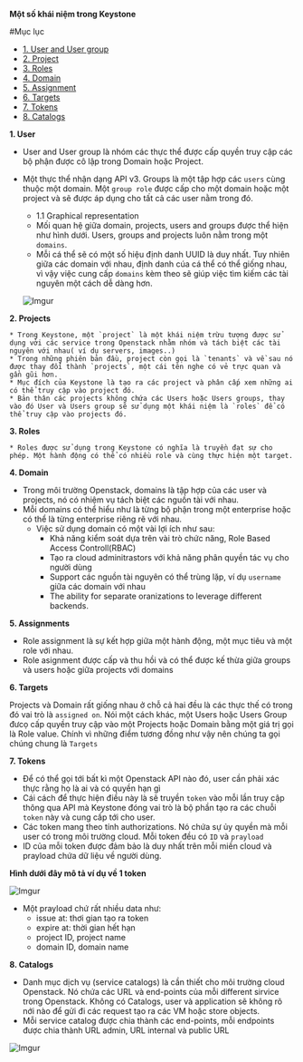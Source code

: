 **Một số khái niệm trong Keystone**

#Mục lục

* [1. User and User group](#1)
* [2. Project](#2)
* [3. Roles](*3)
* [4. Domain](#4)
* [5. Assignment](#5)
* [6. Targets](#6)
* [7. Tokens](#7)
* [8. Catalogs](#8)


<a name="a"></a>

**1. User**
- User and User group là nhóm các thực thể được cấp quyền truy cập các bộ phận được cô lập trong Domain hoặc Project.
- Một thực thể nhận dạng API v3. Groups là một tập hợp các `users` cùng thuộc một domain. Một `group role` được cấp cho một domain hoặc một project và sẽ được áp dụng cho tất cả các user nằm trong đó.


    * 1.1 Graphical representation 
    - Mối quan hệ giữa domain, projects, users and groups được thể hiện như hình dưới. Users, groups and projects luôn nằm trong một `domains`. 
    - Mỗi cá thể sẽ có một số hiệu định danh UUID là duy nhất. Tuy nhiên giữa các domain với nhau, định danh cúa cá thể có thể giống nhau, vì vậy việc cung cấp `domains` kèm theo sẽ giúp việc tìm kiếm các tài nguyên một cách dễ dàng hơn.

    ![Imgur](https://i.imgur.com/VnRQELZ.png)

<a name="2"></a>

**2. Projects**

    * Trong Keystone, một `project` là một khái niệm trừu tượng được sử dụng vởi các service trong Openstack nhằm nhóm và tách biệt các tài nguyên với nhau( ví dụ servers, images..)
    * Trong những phiên bản đầu, project còn gọi là `tenants` và về sau nó được thay đổi thành `projects`, một cái tên nghe có vẻ trực quan và gần gũi hơn.
    * Mục đích của Keystone là tạo ra các project và phân cấp xem những ai có thể truy cập vào project đó.
    * Bản thân các projects không chứa các Users hoặc Users groups, thay vào đó User và Users group sẽ sử dụng một khái niệm là `roles` để có thể truy cập vào projects đó.
    

<a name="3"></a>

**3. Roles**

    * Roles được sử dụng trong Keystone có nghĩa là truyền đạt sự cho phép. Một hành động có thể có nhiều role và cùng thực hiện một target.

<a name="4"></a>

**4. Domain**

- Trong môi trường Openstack, domains là tập hợp của các user và projects, nó có nhiệm vụ tách biệt các nguồn tài với nhau.
- Mỗi domains có thể hiểu như là từng bộ phận trong một enterprise hoặc có thể là từng enterprise riêng rẽ với nhau.
    * Việc sử dụng domain có một vài lợi ích như sau:
        - Khả năng kiểm soát dựa trên vài trò chức năng, Role Based Access Controll(RBAC)
        - Tạo ra cloud adminitrastors với khả năng phân quyền tác vụ cho người dùng
        - Support các nguồn tài nguyên có thể trùng lặp, ví dụ `username` giữa các domain với nhau
        - The ability for separate oranizations to leverage different backends.



<a name="5"></a>

**5. Assignments**

- Role assignment là sự kết hợp giữa một hành động, một mục tiêu và một role với nhau.
- Role asignment được cấp và thu hồi và có thể được kế thừa giữa groups và users hoặc giữa projects với domains

<a name="Targets">

**6. Targets**

Projects và Domain rất giống nhau ở chỗ cả hai đều là các thực thế có trong đó vai trò là `assigned on`. Nói một cách khác, một Users hoặc Users Group đưcọ cấp quyền truy cập vào một Projects hoặc Domain bằng một giá trị gọi là Role value. Chính vì những điểm tương đồng như vậy nên chúng ta gọi chúng chung là `Targets`


<a name="7"></a>

**7. Tokens**

 - Để có thể gọi tới bất kì một Openstack API nào đó, user cần phải xác thực rằng họ là ai và có quyền hạn gì
 - Cái cách để thực hiện điều này là sẽ truyền `token` vào mỗi lần truy cập thông qua API mà Keystone đóng vai trò là bộ phần tạo ra các chuỗi `token` này và cung cấp tới cho user.
 - Các token mang theo tính authorizations. Nó chứa sự ủy quyền mà mỗi user có trong môi trường cloud. Mỗi token đều có `ID` và `prayload`
 - ID của mỗi token được đảm bảo là duy nhất trên mỗi miền cloud và prayload chứa dữ liệu về người dùng.


**Hình dưới đây mô tả ví dụ về 1 token**

![Imgur](https://i.imgur.com/VJIaTSj.png)


- Một prayload chứ rất nhiều data như:
    - issue at: thơi gian tạo ra token
    - expire at: thời gian hết hạn
    - project ID, project name
    - domain ID, domain name


<a name="8"></a>

**8. Catalogs**

- Danh mục dịch vụ (service catalogs) là cần thiết cho môi trường cloud Openstack. Nó chứa các URL và end-points của mỗi different sirvice trong Openstack. Không có Catalogs, user và application sẽ không rõ nới nào để gửi đi các request tạo ra các VM hoặc store objects. 
- Mỗi service catalog được chia thành các end-points, mỗi endpoints được chia thành URL admin, URL internal và public URL 

![Imgur](https://i.imgur.com/kW1repu.png)